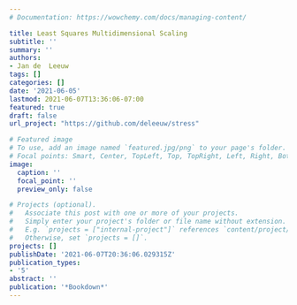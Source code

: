 ```yaml
---
# Documentation: https://wowchemy.com/docs/managing-content/

title: Least Squares Multidimensional Scaling
subtitle: ''
summary: ''
authors:
- Jan de  Leeuw
tags: []
categories: []
date: '2021-06-05'
lastmod: 2021-06-07T13:36:06-07:00
featured: true
draft: false
url_project: "https://github.com/deleeuw/stress"

# Featured image
# To use, add an image named `featured.jpg/png` to your page's folder.
# Focal points: Smart, Center, TopLeft, Top, TopRight, Left, Right, BottomLeft, Bottom, BottomRight.
image:
  caption: ''
  focal_point: ''
  preview_only: false

# Projects (optional).
#   Associate this post with one or more of your projects.
#   Simply enter your project's folder or file name without extension.
#   E.g. `projects = ["internal-project"]` references `content/project/deep-learning/index.md`.
#   Otherwise, set `projects = []`.
projects: []
publishDate: '2021-06-07T20:36:06.029315Z'
publication_types:
- '5'
abstract: ''
publication: '*Bookdown*'
---
```

